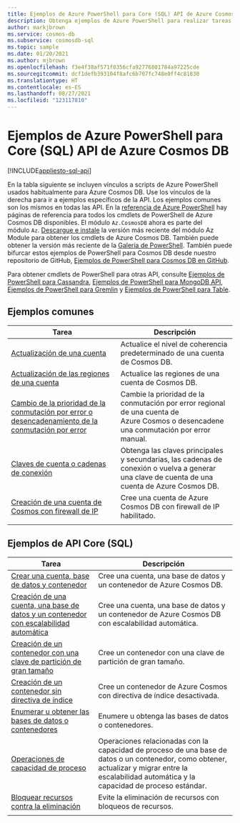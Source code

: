 ```yaml
---
title: Ejemplos de Azure PowerShell para Core (SQL) API de Azure Cosmos DB
description: Obtenga ejemplos de Azure PowerShell para realizar tareas comunes en Azure Cosmos DB para Core (SQL) API.
author: markjbrown
ms.service: cosmos-db
ms.subservice: cosmosdb-sql
ms.topic: sample
ms.date: 01/20/2021
ms.author: mjbrown
ms.openlocfilehash: f3e4f38af571f0356cfa92776801784a97225cde
ms.sourcegitcommit: dcf1defb393104f8afc6b707fc748e0ff4c81830
ms.translationtype: HT
ms.contentlocale: es-ES
ms.lasthandoff: 08/27/2021
ms.locfileid: "123117810"
---
```

# <a name="azure-powershell-samples-for-azure-cosmos-db-core-sql-api"></a>Ejemplos de Azure PowerShell para Core (SQL) API de Azure Cosmos DB
[!INCLUDE[appliesto-sql-api](../includes/appliesto-sql-api.md)]

En la tabla siguiente se incluyen vínculos a scripts de Azure PowerShell usados habitualmente para Azure Cosmos DB. Use los vínculos de la derecha para ir a ejemplos específicos de la API. Los ejemplos comunes son los mismos en todas las API. En la [referencia de Azure PowerShell](/powershell/module/az.cosmosdb) hay páginas de referencia para todos los cmdlets de PowerShell de Azure Cosmos DB disponibles. El módulo `Az.CosmosDB` ahora es parte del módulo `Az`. [Descargue e instale](/powershell/azure/install-az-ps) la versión más reciente del módulo Az Module para obtener los cmdlets de Azure Cosmos DB. También puede obtener la versión más reciente de la [Galería de PowerShell](https://www.powershellgallery.com/packages/Az/5.4.0). También puede bifurcar estos ejemplos de PowerShell para Cosmos DB desde nuestro repositorio de GitHub, [Ejemplos de PowerShell para Cosmos DB en GitHub](https://github.com/Azure/azure-docs-powershell-samples/tree/master/cosmosdb).

Para obtener cmdlets de PowerShell para otras API, consulte [Ejemplos de PowerShell para Cassandra](../cassandra/powershell-samples.md), [Ejemplos de PowerShell para MongoDB API](../mongodb/powershell-samples.md), [Ejemplos de PowerShell para Gremlin](../graph/powershell-samples.md) y [Ejemplos de PowerShell para Table](../table/powershell-samples.md).

## <a name="common-samples"></a>Ejemplos comunes

|Tarea | Descripción |
|---|---|
|[Actualización de una cuenta](../scripts/powershell/common/account-update.md?toc=%2fpowershell%2fmodule%2ftoc.json)| Actualice el nivel de coherencia predeterminado de una cuenta de Cosmos DB. |
|[Actualización de las regiones de una cuenta](../scripts/powershell/common/update-region.md?toc=%2fpowershell%2fmodule%2ftoc.json)| Actualice las regiones de una cuenta de Cosmos DB. |
|[Cambio de la prioridad de la conmutación por error o desencadenamiento de la conmutación por error](../scripts/powershell/common/failover-priority-update.md?toc=%2fpowershell%2fmodule%2ftoc.json)| Cambie la prioridad de la conmutación por error regional de una cuenta de Azure Cosmos o desencadene una conmutación por error manual. |
|[Claves de cuenta o cadenas de conexión](../scripts/powershell/common/keys-connection-strings.md?toc=%2fpowershell%2fmodule%2ftoc.json)| Obtenga las claves principales y secundarias, las cadenas de conexión o vuelva a generar una clave de cuenta de una cuenta de Azure Cosmos DB. |
|[Creación de una cuenta de Cosmos con firewall de IP](../scripts/powershell/common/firewall-create.md?toc=%2fpowershell%2fmodule%2ftoc.json)| Cree una cuenta de Azure Cosmos DB con firewall de IP habilitado. |
|||

## <a name="core-sql-api-samples"></a>Ejemplos de API Core (SQL)

|Tarea | Descripción |
|---|---|
|[Crear una cuenta, base de datos y contenedor](../scripts/powershell/sql/create.md?toc=%2fpowershell%2fmodule%2ftoc.json)| Cree una cuenta, una base de datos y un contenedor de Azure Cosmos DB. |
|[Creación de una cuenta, una base de datos y un contenedor con escalabilidad automática](../scripts/powershell/sql/autoscale.md?toc=%2fpowershell%2fmodule%2ftoc.json)| Cree una cuenta, una base de datos y un contenedor de Azure Cosmos DB con escalabilidad automática. |
|[Creación de un contenedor con una clave de partición de gran tamaño](../scripts/powershell/sql/create-large-partition-key.md?toc=%2fpowershell%2fmodule%2ftoc.json)| Cree un contenedor con una clave de partición de gran tamaño. |
|[Creación de un contenedor sin directiva de índice](../scripts/powershell/sql/create-index-none.md?toc=%2fpowershell%2fmodule%2ftoc.json) | Cree un contenedor de Azure Cosmos con directiva de índice desactivada.|
|[Enumerar u obtener las bases de datos o contenedores](../scripts/powershell/sql/list-get.md?toc=%2fpowershell%2fmodule%2ftoc.json)| Enumere u obtenga las bases de datos o contenedores. |
|[Operaciones de capacidad de proceso](../scripts/powershell/sql/throughput.md?toc=%2fpowershell%2fmodule%2ftoc.json)| Operaciones relacionadas con la capacidad de proceso de una base de datos o un contenedor, como obtener, actualizar y migrar entre la escalabilidad automática y la capacidad de proceso estándar. |
|[Bloquear recursos contra la eliminación](../scripts/powershell/sql/lock.md?toc=%2fpowershell%2fmodule%2ftoc.json)| Evite la eliminación de recursos con bloqueos de recursos. |
|||
